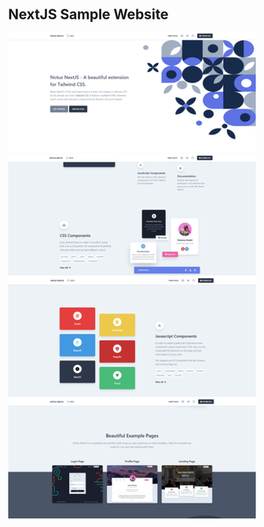 # NextJS Sample Website

<img src="/screenshots/1.png" alt="image" />
<img src="/screenshots/2.png" alt="image" />
<img src="/screenshots/3.png" alt="image" />
<img src="/screenshots/4.png" alt="image" />